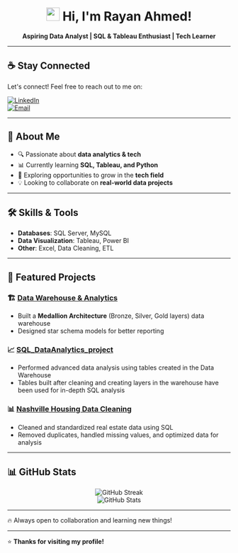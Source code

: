 <h1 align="center"><img src="https://media.giphy.com/media/hvRJCLFzcasrR4ia7z/giphy.gif" width="30px"> Hi, I'm Rayan Ahmed!</h1>

<p align="center">
  <b>Aspiring Data Analyst | SQL & Tableau Enthusiast | Tech Learner</b>
</p>

---

## ☕ Stay Connected  

Let's connect! Feel free to reach out to me on:  

[![LinkedIn](https://img.shields.io/badge/LinkedIn-0077B5?style=for-the-badge&logo=linkedin&logoColor=white)](https://www.linkedin.com/in/rayanahmed2002/)  
[![Email](https://img.shields.io/badge/Email-D14836?style=for-the-badge&logo=gmail&logoColor=white)](mailto:rayandp808@gmail.com)

---

## 📌 About Me  
- 🔍 Passionate about **data analytics & tech**  
- 📊 Currently learning **SQL, Tableau, and Python**  
- 🚀 Exploring opportunities to grow in the **tech field**  
- 💡 Looking to collaborate on **real-world data projects**  

---

## 🛠 Skills & Tools  
- **Databases**: SQL Server, MySQL  
- **Data Visualization**: Tableau, Power BI  
- **Other**: Excel, Data Cleaning, ETL  

---

## 📂 Featured Projects  

### 🏗️ [Data Warehouse & Analytics](https://github.com/Ra638/SQL_Datawarehouse_Project)
- Built a **Medallion Architecture** (Bronze, Silver, Gold layers) data warehouse  
- Designed star schema models for better reporting

### 📈 [SQL_DataAnalytics_project](https://github.com/Ra638/SQL_Data_Analytics_Project-)
- Performed advanced data analysis using tables created in the Data Warehouse  
- Tables built after cleaning and creating layers in the warehouse have been used for in-depth SQL analysis

### 📊 [Nashville Housing Data Cleaning](https://github.com/Ra638/DATA-CLEANING-USING-SQL)
- Cleaned and standardized real estate data using SQL  
- Removed duplicates, handled missing values, and optimized data for analysis  

---

## 📊 GitHub Stats  

<p align="center">
  <img src="https://github-readme-streak-stats.herokuapp.com/?user=Ra638&theme=tokyonight" alt="GitHub Streak" />
  <br>
  <img src="https://github-readme-stats.vercel.app/api?username=Ra638&show_icons=true&theme=radical" alt="GitHub Stats" />
</p>

---

🔥 Always open to collaboration and learning new things!

---

⭐ **Thanks for visiting my profile!**
